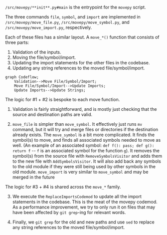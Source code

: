 `/src/movepy/**init**.py#main` is the entrypoint for the `movepy` script.

The three commands `file`, `symbol`, and `import` are implemented in `/src/movepy/move_file.py`, `/src/movepy/move_symbol.py`, and `/src/movepy/move_import.py`, respectively.

Each of these files has a similar layout. A `move_*()` function that consists of three parts:

1. Validation of the inputs.
2. Moving the file/symbol/import.
3. Updating the import statements for the other files in the codebase.
4. Updating any string references to the moved file/symbol/import.

```mermaid
graph Codeflow;
    Validation-->Move File/Symbol/Import;
    Move File/Symbol/Import-->Update Imports;
    Update Imports-->Update Strings;
```

The logic for #1 + #2 is bespoke to each move function.

1. Validation is fairly straightforward, and is mostly just checking that the source and destination paths are valid.

2. `move_file` is simpler than `move_symbol`. It effectively just runs `mv` command, but it will try and merge files or directories if the destination already exists. The `move_symbol` is a bit more complicated. It finds the symbol(s) to move, and finds all associated symbols needed to move as well. (An example of an associated symbol: `def f(): pass; def g(): return f` -- `f` is an associated symbol for the function `g`). It removes the symbol(s) from the source file with `RemoveSymbolsVisitor` and adds them to the new file with `AddSymbolsVisitor`. It will also add back any symbols to the old module if they were still being used by other symbols in the old module. `move_import` is very similar to `move_symbol` and may be merged in the future

The logic for #3 + #4 is shared across the `move_*` family.

3. We execute the `ReplaceImportsCodemod` to update all the import statements in the codebase. This is the meat of the movepy codemod. As a performance improvement, we try to only run it on files that may have been affected by `git grep`-ing for relevant words.

4. Finally, we `git grep` for the old and new paths and use `sed` to replace any string references to the moved file/symbol/import.

